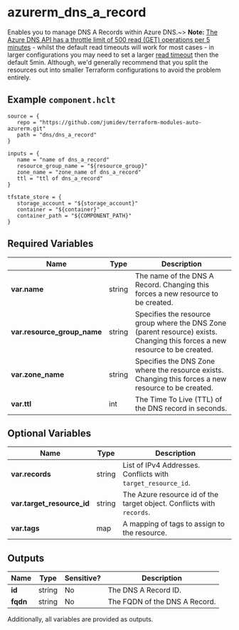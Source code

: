 # azurerm_dns_a_record

Enables you to manage DNS A Records within Azure DNS.~> **Note:** [The Azure DNS API has a throttle limit of 500 read (GET) operations per 5 minutes](https://docs.microsoft.com/azure/azure-resource-manager/management/request-limits-and-throttling#network-throttling) - whilst the default read timeouts will work for most cases - in larger configurations you may need to set a larger [read timeout](https://www.terraform.io/language/resources/syntax#operation-timeouts) then the default 5min. Although, we'd generally recommend that you split the resources out into smaller Terraform configurations to avoid the problem entirely.

## Example `component.hclt`

```hcl
source = {
   repo = "https://github.com/jumidev/terraform-modules-auto-azurerm.git" 
   path = "dns/dns_a_record" 
}

inputs = {
   name = "name of dns_a_record" 
   resource_group_name = "${resource_group}" 
   zone_name = "zone_name of dns_a_record" 
   ttl = "ttl of dns_a_record" 
}

tfstate_store = {
   storage_account = "${storage_account}" 
   container = "${container}" 
   container_path = "${COMPONENT_PATH}" 
}

```

## Required Variables

| Name | Type |  Description |
| ---- | --------- |  ----------- |
| **var.name** | string |  The name of the DNS A Record. Changing this forces a new resource to be created. | 
| **var.resource_group_name** | string |  Specifies the resource group where the DNS Zone (parent resource) exists. Changing this forces a new resource to be created. | 
| **var.zone_name** | string |  Specifies the DNS Zone where the resource exists. Changing this forces a new resource to be created. | 
| **var.ttl** | int |  The Time To Live (TTL) of the DNS record in seconds. | 

## Optional Variables

| Name | Type |  Description |
| ---- | --------- |  ----------- |
| **var.records** | string |  List of IPv4 Addresses. Conflicts with `target_resource_id`. | 
| **var.target_resource_id** | string |  The Azure resource id of the target object. Conflicts with `records`. | 
| **var.tags** | map |  A mapping of tags to assign to the resource. | 



## Outputs

| Name | Type | Sensitive? | Description |
| ---- | ---- | --------- | --------- |
| **id** | string | No  | The DNS A Record ID. | 
| **fqdn** | string | No  | The FQDN of the DNS A Record. | 

Additionally, all variables are provided as outputs.
